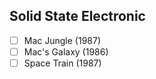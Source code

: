 ## Solid State Electronic
- [ ] Mac Jungle (1987)
- [ ] Mac's Galaxy (1986)
- [ ] Space Train (1987)
